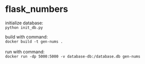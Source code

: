 # flask_numbers

initialize database: \
`python init_db.py` 


build with command: \
`docker build -t gen-nums .` \
\
run with command:  \
`docker run -dp 5000:5000 -v database-db:/database.db gen-nums`
